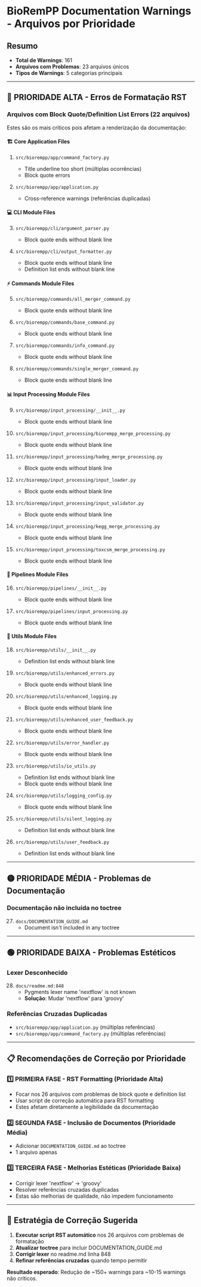 # BioRemPP Documentation Warnings - Arquivos por Prioridade

## Resumo
- **Total de Warnings**: 161
- **Arquivos com Problemas**: 23 arquivos únicos
- **Tipos de Warnings**: 5 categorias principais

---

## 🔴 PRIORIDADE ALTA - Erros de Formatação RST

### Arquivos com Block Quote/Definition List Errors (22 arquivos)
Estes são os mais críticos pois afetam a renderização da documentação:

#### 🏗️ Core Application Files
1. `src/biorempp/app/command_factory.py`
   - Title underline too short (múltiplas ocorrências)
   - Block quote errors

2. `src/biorempp/app/application.py`
   - Cross-reference warnings (referências duplicadas)

#### 💻 CLI Module Files
3. `src/biorempp/cli/argument_parser.py`
   - Block quote ends without blank line

4. `src/biorempp/cli/output_formatter.py`
   - Block quote ends without blank line
   - Definition list ends without blank line

#### ⚡ Commands Module Files
5. `src/biorempp/commands/all_merger_command.py`
   - Block quote ends without blank line

6. `src/biorempp/commands/base_command.py`
   - Block quote ends without blank line

7. `src/biorempp/commands/info_command.py`
   - Block quote ends without blank line

8. `src/biorempp/commands/single_merger_command.py`
   - Block quote ends without blank line

#### 📊 Input Processing Module Files
9. `src/biorempp/input_processing/__init__.py`
   - Block quote ends without blank line

10. `src/biorempp/input_processing/biorempp_merge_processing.py`
    - Block quote ends without blank line

11. `src/biorempp/input_processing/hadeg_merge_processing.py`
    - Block quote ends without blank line

12. `src/biorempp/input_processing/input_loader.py`
    - Block quote ends without blank line

13. `src/biorempp/input_processing/input_validator.py`
    - Block quote ends without blank line

14. `src/biorempp/input_processing/kegg_merge_processing.py`
    - Block quote ends without blank line

15. `src/biorempp/input_processing/toxcsm_merge_processing.py`
    - Block quote ends without blank line

#### 🔬 Pipelines Module Files
16. `src/biorempp/pipelines/__init__.py`
    - Block quote ends without blank line

17. `src/biorempp/pipelines/input_processing.py`
    - Block quote ends without blank line

#### 🔧 Utils Module Files
18. `src/biorempp/utils/__init__.py`
    - Definition list ends without blank line

19. `src/biorempp/utils/enhanced_errors.py`
    - Block quote ends without blank line

20. `src/biorempp/utils/enhanced_logging.py`
    - Block quote ends without blank line

21. `src/biorempp/utils/enhanced_user_feedback.py`
    - Block quote ends without blank line

22. `src/biorempp/utils/error_handler.py`
    - Block quote ends without blank line

23. `src/biorempp/utils/io_utils.py`
    - Definition list ends without blank line
    - Block quote ends without blank line

24. `src/biorempp/utils/logging_config.py`
    - Block quote ends without blank line

25. `src/biorempp/utils/silent_logging.py`
    - Definition list ends without blank line

26. `src/biorempp/utils/user_feedback.py`
    - Definition list ends without blank line

---

## 🟡 PRIORIDADE MÉDIA - Problemas de Documentação

### Documentação não incluída no toctree
27. `docs/DOCUMENTATION_GUIDE.md`
    - Document isn't included in any toctree

---

## 🟢 PRIORIDADE BAIXA - Problemas Estéticos

### Lexer Desconhecido
28. `docs/readme.md:848`
    - Pygments lexer name 'nextflow' is not known
    - **Solução**: Mudar 'nextflow' para 'groovy'

### Referências Cruzadas Duplicadas
- `src/biorempp/app/application.py` (múltiplas referências)
- `src/biorempp/app/command_factory.py` (múltiplas referências)

---

## 📋 Recomendações de Correção por Prioridade

### 1️⃣ PRIMEIRA FASE - RST Formatting (Prioridade Alta)
- Focar nos 26 arquivos com problemas de block quote e definition list
- Usar script de correção automática para RST formatting
- Estes afetam diretamente a legibilidade da documentação

### 2️⃣ SEGUNDA FASE - Inclusão de Documentos (Prioridade Média)
- Adicionar `DOCUMENTATION_GUIDE.md` ao toctree
- 1 arquivo apenas

### 3️⃣ TERCEIRA FASE - Melhorias Estéticas (Prioridade Baixa)
- Corrigir lexer 'nextflow' → 'groovy'
- Resolver referências cruzadas duplicadas
- Estas são melhorias de qualidade, não impedem funcionamento

---

## 🎯 Estratégia de Correção Sugerida

1. **Executar script RST automático** nos 26 arquivos com problemas de formatação
2. **Atualizar toctree** para incluir DOCUMENTATION_GUIDE.md
3. **Corrigir lexer** no readme.md linha 848
4. **Refinar referências cruzadas** quando tempo permitir

**Resultado esperado**: Redução de ~150+ warnings para ~10-15 warnings não críticos.

